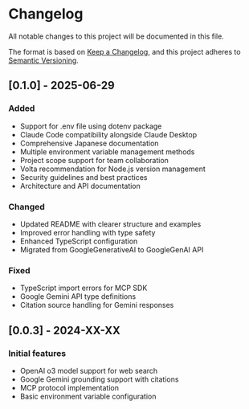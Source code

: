 # Changelog

All notable changes to this project will be documented in this file.

The format is based on [Keep a Changelog](https://keepachangelog.com/en/1.0.0/),
and this project adheres to [Semantic Versioning](https://semver.org/spec/v2.0.0.html).

## [0.1.0] - 2025-06-29

### Added
- Support for .env file using dotenv package
- Claude Code compatibility alongside Claude Desktop
- Comprehensive Japanese documentation
- Multiple environment variable management methods
- Project scope support for team collaboration
- Volta recommendation for Node.js version management
- Security guidelines and best practices
- Architecture and API documentation

### Changed
- Updated README with clearer structure and examples
- Improved error handling with type safety
- Enhanced TypeScript configuration
- Migrated from GoogleGenerativeAI to GoogleGenAI API

### Fixed
- TypeScript import errors for MCP SDK
- Google Gemini API type definitions
- Citation source handling for Gemini responses

## [0.0.3] - 2024-XX-XX

### Initial features
- OpenAI o3 model support for web search
- Google Gemini grounding support with citations
- MCP protocol implementation
- Basic environment variable configuration
